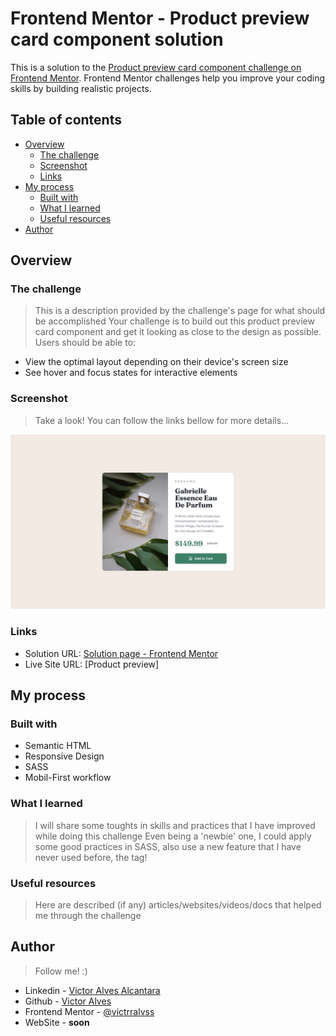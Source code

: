 # Frontend Mentor - Product preview card component solution

This is a solution to the [Product preview card component challenge on Frontend Mentor](https://www.frontendmentor.io/challenges/product-preview-card-component-GO7UmttRfa). Frontend Mentor challenges help you improve your coding skills by building realistic projects. 

## Table of contents

- [Overview](#overview)
  - [The challenge](#the-challenge)
  - [Screenshot](#screenshot)
  - [Links](#links)
- [My process](#my-process)
  - [Built with](#built-with)
  - [What I learned](#what-i-learned)
  - [Useful resources](#useful-resources)
- [Author](#author)


## Overview

### The challenge
>This is a description provided by the challenge's page for what should be accomplished
Your challenge is to build out this product preview card component and get it looking as close to the design as possible.
Users should be able to:

- View the optimal layout depending on their device's screen size
- See hover and focus states for interactive elements

### Screenshot
>Take a look! You can follow the links bellow for more details...

![desktop-design.jpg](design%2Fdesktop-design.jpg)

### Links

- Solution URL: [Solution page - Frontend Mentor](https://www.frontendmentor.io/challenges/product-preview-card-component-GO7UmttRfa)
- Live Site URL: [Product preview]

## My process

### Built with
- Semantic HTML
- Responsive Design
- SASS
- Mobil-First workflow

### What I learned
>I will share some toughts in skills and practices that I have improved while doing this challenge
Even being a 'newbie' one, I could apply some good practices in SASS, also use a new feature that I have never used before, the <picture> tag!

### Useful resources
>Here are described (if any) articles/websites/videos/docs that helped me through the challenge


## Author
>Follow me! :)
- Linkedin - [Victor Alves Alcantara](https://www.linkedin.com/in/victrralvss/)
- Github - [Victor Alves](https://github.com/victrralvss)
- Frontend Mentor - [@victrralvss](https://www.frontendmentor.io/profile/victrralvss)
- WebSite - __soon__
